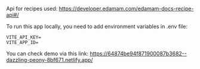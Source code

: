 Api for recipes used: https://developer.edamam.com/edamam-docs-recipe-api#/

To run this app locally, you need to add environment variables in .env file:

```
VITE_API_KEY=
VITE_APP_ID=
```

You can check demo via this link: https://64874be94f871900087b3682--dazzling-peony-8bf671.netlify.app/
